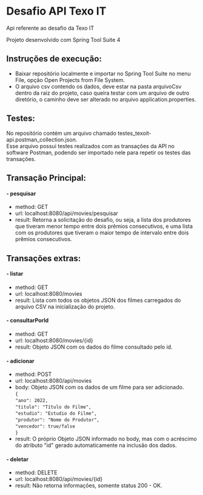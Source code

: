 # Desafio API Texo IT
Api referente ao desafio da Texo IT

Projeto desenvolvido com Spring Tool Suite 4

## Instruções de execução:
- Baixar repositório localmente e importar no Spring Tool Suite no menu File, opção Open Projects from File System.
- O arquivo csv contendo os dados, deve estar na pasta arquivoCsv dentro da raiz do projeto, caso queira testar com um arquivo de outro diretório, o caminho deve ser alterado no arquivo application.properties.

## Testes:
No repositório contém um arquivo chamado testes_texoit-api.postman_collection.json.<br />
Esse arquivo possui testes realizados com as transações da API no software Postman, podendo ser importado nele para repetir os testes das transações.

## Transação Principal:
#### - pesquisar <br />
- method: GET <br />
- url: localhost:8080/api/movies/pesquisar <br />
- result: Retorna a solicitação do desafio, ou seja, a lista dos produtores que tiveram menor tempo entre dois prêmios consecutivos, e uma lista com os produtores que tiveram o maior tempo de intervalo entre dois prêmios consecutivos.

## Transações extras:
#### - listar <br />
- method: GET <br />
- url: localhost:8080/movies <br />
- result: Lista com todos os objetos JSON dos filmes carregados do arquivo CSV na inicialização do projeto.

#### - consultarPorId <br />
- method: GET <br />
- url: localhost:8080/movies/{id} <br />
- result: Objeto JSON com os dados do filme consultado pelo id.

#### - adicionar <br />
- method: POST <br />
- url: localhost:8080/api/movies <br />
- body: Objeto JSON com os dados de um filme para ser adicionado. <br />
`{` <br />
`"ano": 2022,`<br />
`"titulo": "Título do Filme",` <br />
`"estudio": "Estudio do Filme",` <br />
`"produtor": "Nome do Produtor",` <br />
`"vencedor": true/false` <br />
`}` <br />
- result: O próprio Objeto JSON informado no body, mas com o acréscimo do atributo "id" gerado automaticamente na inclusão dos dados.

#### - deletar <br />
- method: DELETE <br />
- url: localhost:8080/api/movies/{id} <br />
- result: Não retorna informações, somente status 200 - OK.



